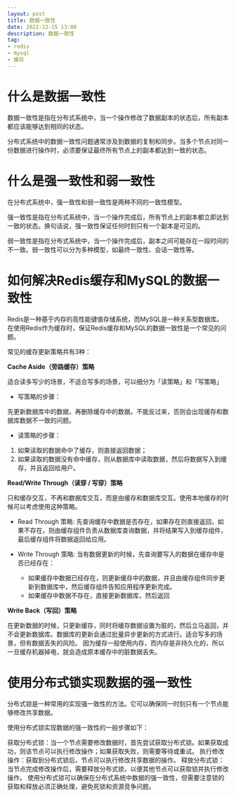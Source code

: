 ```yaml
---
layout: post
title: 数据一致性
date: 2022-12-15 13:00
description: 数据一致性
tag:
- redis
- mysql
- 缓存
---
```


# 什么是数据一致性
数据一致性是指在分布式系统中，当一个操作修改了数据副本的状态后，所有副本都应该能够达到相同的状态。

分布式系统中的数据一致性问题通常涉及到数据的复制和同步。当多个节点对同一份数据进行操作时，必须要保证最终所有节点上的副本都达到一致的状态。

# 什么是强一致性和弱一致性
在分布式系统中，强一致性和弱一致性是两种不同的一致性模型。

强一致性是指在分布式系统中，当一个操作完成后，所有节点上的副本都立即达到一致的状态。换句话说，强一致性保证任何时刻只有一个副本是可见的。

弱一致性是指在分布式系统中，当一个操作完成后，副本之间可能存在一段时间的不一致。弱一致性可以分为多种模型，如最终一致性、会话一致性等。

# 如何解决Redis缓存和MySQL的数据一致性
Redis是一种基于内存的高性能键值存储系统，而MySQL是一种关系型数据库。在使用Redis作为缓存时，保证Redis缓存和MySQL的数据一致性是一个常见的问题。

常见的缓存更新策略共有3种：

**Cache Aside（旁路缓存）策略**

适合读多写少的场景，不适合写多的场景，可以细分为「读策略」和「写策略」
* 写策略的步骤：

先更新数据库中的数据，再删除缓存中的数据。不能反过来，否则会出现缓存和数据库数据不一致的问题。

* 读策略的步骤：
1. 如果读取的数据命中了缓存，则直接返回数据； 
2. 如果读取的数据没有命中缓存，则从数据库中读取数据，然后将数据写入到缓存，并且返回给用户。

**Read/Write Through（读穿 / 写穿）策略**

只和缓存交互，不再和数据库交互，而是由缓存和数据库交互。使用本地缓存的时候可以考虑使用这种策略。 

* Read Through 策略: 先查询缓存中数据是否存在，如果存在则直接返回，如果不存在，则由缓存组件负责从数据库查询数据，并将结果写入到缓存组件，最后缓存组件将数据返回给应用。
* Write Through 策略: 当有数据更新的时候，先查询要写入的数据在缓存中是否已经存在： 

    * 如果缓存中数据已经存在，则更新缓存中的数据，并且由缓存组件同步更新到数据库中，然后缓存组件告知应用程序更新完成。 
    * 如果缓存中数据不存在，直接更新数据库，然后返回

**Write Back（写回）策略**

在更新数据的时候，只更新缓存，同时将缓存数据设置为脏的，然后立马返回，并不会更新数据库。数据库的更新会通过批量异步更新的方式进行。适合写多的场景，但有数据丢失的风险。
因为缓存一般使用内存，而内存是非持久化的，所以一旦缓存机器掉电，就会造成原本缓存中的脏数据丢失。

# 使用分布式锁实现数据的强一致性
分布式锁是一种常用的实现强一致性的方法。它可以确保同一时刻只有一个节点能够修改共享数据。

使用分布式锁实现数据的强一致性的一般步骤如下：

获取分布式锁：当一个节点需要修改数据时，首先尝试获取分布式锁。如果获取成功，则该节点可以执行修改操作；如果获取失败，则需要等待或重试。
执行修改操作：获取到分布式锁后，节点可以执行修改共享数据的操作。
释放分布式锁：当节点完成修改操作后，需要释放分布式锁，以便其他节点可以获取锁并执行修改操作。
使用分布式锁可以确保在分布式系统中数据的强一致性，但需要注意锁的获取和释放必须正确处理，避免死锁和资源竞争问题。